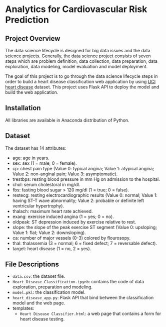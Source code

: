 # Analytics for Cardiovascular Risk Prediction

## Project Overview

The data science lifecycle is designed for big data issues and the data science projects. Generally, the data science project consists of seven steps which are problem definition, data collection, data preparation, data exploration, data modeling, model evaluation and model deployment.

The goal of this project is to go through the data science lifecycle steps in order to build a heart disease classification web application by using [UCI heart disease](https://archive.ics.uci.edu/ml/datasets/statlog+(heart)) dataset. This project uses Flask API to deploy the model and build the web application.

## Installation 

All libraries are available in Anaconda distribution of Python.

## Dataset
The dataset has 14 attributes:

 - age: age in years.
 - sex: sex (1 = male; 0 = female).
 - cp: chest pain type (Value 0: typical angina; Value 1: atypical angina; Value 2: non-anginal pain; Value 3: asymptomatic).
 - trestbps: resting blood pressure in mm Hg on admission to the hospital.
 - chol: serum cholestoral in mg/dl.
 - fbs: fasting blood sugar > 120 mg/dl (1 = true; 0 = false).
 - restecg: resting electrocardiographic results (Value 0: normal; Value 1: having ST-T wave abnormality; Value 2: probable or definite left ventricular hypertrophy).
 - thalach: maximum heart rate achieved.
 - exang: exercise induced angina (1 = yes; 0 = no).
 - oldpeak: ST depression induced by exercise relative to rest.
 - slope: the slope of the peak exercise ST segment (Value 0: upsloping; Value 1: flat; Value 2: downsloping).
 - ca: number of major vessels (0-3) colored by flourosopy.
 - thal: thalassemia (3 = normal; 6 = fixed defect; 7 = reversable defect).
 - target: heart disease (1 = no, 2 = yes).


## File Descriptions 

- `data.csv`: the dataset file.
- `Heart_Disease_Classification.ipynb`: contains the code of data exploration, preparation and modeling. 
- `model.pkl`: the classification model. 
- `heart_disease_app.py`: Flask API that bind between the classification model and the web page. 
- templates:
	- `Heart Disease Classifier.html`: a web page that contains a form for heart disease testing. 





